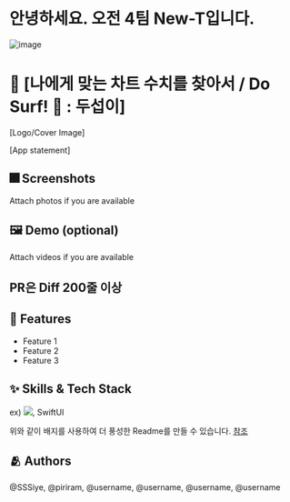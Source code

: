 # 안녕하세요. 오전 4팀 New-T입니다.
![image](https://github.com/user-attachments/assets/51308ebc-3b10-4194-9b27-e0c564a3e1d2)

# :iphone: [나에게 맞는 차트 수치를 찾아서 / Do Surf! 🌊 : 두섭이]
[Logo/Cover Image]

[App statement]

## :fireworks: Screenshots

Attach photos if you are available

## :framed_picture: Demo (optional)

Attach videos if you are available

## PR은 Diff 200줄 이상
## :pushpin: Features

- Feature 1
- Feature 2
- Feature 3


## :sparkles: Skills & Tech Stack

ex) <img src="https://img.shields.io/badge/Swift-FA7343?style=flat&logo=Swift&logoColor=white"/>, SwiftUI

위와 같이 배지를 사용하여 더 풍성한 Readme를 만들 수 있습니다.
[참조](https://shields.io/)


## :people_hugging: Authors

@SSSiye, @piriram, @username, @username, @username, @username
